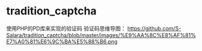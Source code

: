 # tradition_captcha
使用PHP的PD库来实现的验证码
验证码思维导图：
https://github.com/S-Salara/tradition_captcha/blob/master/images/%E9%AA%8C%E8%AF%81%E7%A0%81%E6%9C%BA%E5%88%B6.png
